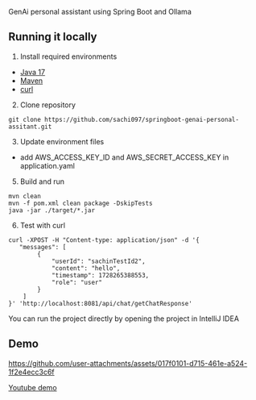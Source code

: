 GenAi personal assistant using Spring Boot and Ollama

## Running it locally

1. Install required environments

- [Java 17](https://www.oracle.com/java/technologies/javase/jdk17-archive-downloads.html)
- [Maven](https://www.baeldung.com/install-maven-on-windows-linux-mac)
- [curl](https://help.ubidots.com/en/articles/2165289-learn-how-to-install-run-curl-on-windows-macosx-linux)

2. Clone repository
```
git clone https://github.com/sachi097/springboot-genai-personal-assitant.git
```

3. Update environment files

- add AWS_ACCESS_KEY_ID and AWS_SECRET_ACCESS_KEY in application.yaml

5. Build and run
```
mvn clean
mvn -f pom.xml clean package -DskipTests
java -jar ./target/*.jar  
```

6. Test with curl
```
curl -XPOST -H "Content-type: application/json" -d '{
   "messages": [
        {
            "userId": "sachinTestId2",
            "content": "hello",
            "timestamp": 1728265388553,
            "role": "user"
        }
    ]
}' 'http://localhost:8081/api/chat/getChatResponse'
```


You can run the project directly by opening the project in IntelliJ IDEA

## Demo



https://github.com/user-attachments/assets/017f0101-d715-461e-a524-1f2e4ecc3c6f

[Youtube demo](https://youtu.be/HH7BskWgU6Q)